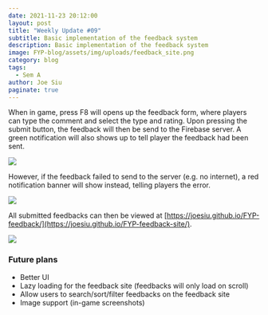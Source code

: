```yaml
---
date: 2021-11-23 20:12:00
layout: post
title: "Weekly Update #09"
subtitle: Basic implementation of the feedback system
description: Basic implementation of the feedback system
image: FYP-blog/assets/img/uploads/feedback_site.png
category: blog
tags:
  - Sem A
author: Joe Siu
paginate: true
---
```

When in game, press F8 will opens up the feedback form, where players can type the comment and select the type and rating. Upon pressing the submit button, the feedback will then be send to the Firebase server. A green notification will also shows up to tell player the feedback had been sent.

![](/FYP-blog/assets/img/uploads/feedback_success.png)

However, if the feedback failed to send to the server (e.g. no internet), a red notification banner will show instead, telling players the error.

![](/FYP-blog/assets/img/uploads/feedback_fail.png)

All submitted feedbacks can then be viewed at [https://joesiu.github.io/FYP-feedback/](https://joesiu.github.io/FYP-feedback-site/).

![](/FYP-blog/assets/img/uploads/feedback_site.png)

### Future plans

* Better UI
* Lazy loading for the feedback site (feedbacks will only load on scroll)
* Allow users to search/sort/filter feedbacks on the feedback site
* Image support (in-game screenshots)